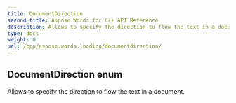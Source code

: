 ```yaml
---
title: DocumentDirection
second_title: Aspose.Words for C++ API Reference
description: Allows to specify the direction to flow the text in a document. 
type: docs
weight: 0
url: /cpp/aspose.words.loading/documentdirection/
---
```

## DocumentDirection enum


Allows to specify the direction to flow the text in a document.

